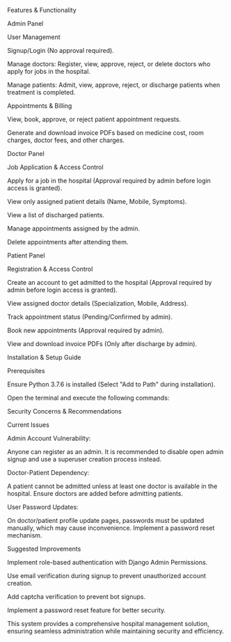 Features & Functionality

Admin Panel

User Management

Signup/Login (No approval required).

Manage doctors: Register, view, approve, reject, or delete doctors who apply for jobs in the hospital.

Manage patients: Admit, view, approve, reject, or discharge patients when treatment is completed.

Appointments & Billing

View, book, approve, or reject patient appointment requests.

Generate and download invoice PDFs based on medicine cost, room charges, doctor fees, and other charges.

Doctor Panel

Job Application & Access Control

Apply for a job in the hospital (Approval required by admin before login access is granted).

View only assigned patient details (Name, Mobile, Symptoms).

View a list of discharged patients.

Manage appointments assigned by the admin.

Delete appointments after attending them.

Patient Panel

Registration & Access Control

Create an account to get admitted to the hospital (Approval required by admin before login access is granted).

View assigned doctor details (Specialization, Mobile, Address).

Track appointment status (Pending/Confirmed by admin).

Book new appointments (Approval required by admin).

View and download invoice PDFs (Only after discharge by admin).

Installation & Setup Guide

Prerequisites

Ensure Python 3.7.6 is installed (Select "Add to Path" during installation).

Open the terminal and execute the following commands:



Security Concerns & Recommendations

Current Issues

Admin Account Vulnerability:

Anyone can register as an admin. It is recommended to disable open admin signup and use a superuser creation process instead.

Doctor-Patient Dependency:

A patient cannot be admitted unless at least one doctor is available in the hospital. Ensure doctors are added before admitting patients.

User Password Updates:

On doctor/patient profile update pages, passwords must be updated manually, which may cause inconvenience. Implement a password reset mechanism.

Suggested Improvements

Implement role-based authentication with Django Admin Permissions.

Use email verification during signup to prevent unauthorized account creation.

Add captcha verification to prevent bot signups.

Implement a password reset feature for better security.

This system provides a comprehensive hospital management solution, ensuring seamless administration while maintaining security and efficiency.